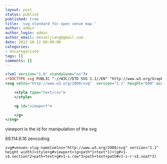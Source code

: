 ```yaml
---
layout: post
status: publish
published: true
title: 'svg standard for open venue map '
author: admin
author_login: admin
author_email: denzeljiang@gmail.com
date: 2012-10-12 09:09:00
categories:
- Uncategorized
tags: []
comments: []
---
```

```xml
<?xml version="1.0" standalone="no"?>
<!DOCTYPE svg PUBLIC "-//W3C//DTD SVG 1.1//EN" "http://www.w3.org/Graphics/SVG/1.1/DTD/svg11.dtd">
<svg xmlns="http://www.w3.org/2000/svg"  version="1.1" height="600" width="460">

	<style type="text/css">
	</style>

	<g id="viewport">

	</g>
</svg>
```

viewport is the id for manipulation of the svg

69.114.6.16
zencoding

```
svg#venuen-slug-name[xmlns="http://www.w3.org/2000/svg" version="1.1" height width]>style+g#viewport>(g>path*1+text*1)+(g#v1-s$.section*2>path+text+g#v1-s.row*3>path+text+path#v1-s-r-s$.seat*3)
```